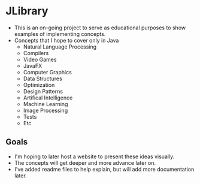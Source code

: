 # JLibrary
- This is an on-going project to serve as educational purposes to show examples of implementing concepts.
- Concepts that I hope to cover only in Java
    - Natural Language Processing
    - Compilers
    - Video Games
    - JavaFX
    - Computer Graphics
    - Data Structures
    - Optimization
    - Design Patterns
    - Artifical Intelligence
    - Machine Learning
    - Image Processing
    - Tests
    - Etc

## Goals
- I'm hoping to later host a website to present these ideas visually.
- The concepts will get deeper and more advance later on.
- I've added readme files to help explain, but will add more documentation later.
